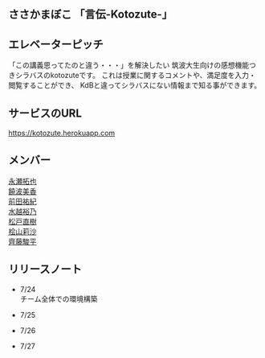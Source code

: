 ## ささかまぼこ 「言伝-Kotozute-」

## エレベーターピッチ
「この講義思ってたのと違う・・・」を解決したい
    筑波大生向けの感想機能つきシラバスのkotozuteです。
    これは授業に関するコメントや、満足度を入力・閲覧することができ、
    KdBと違ってシラバスにない情報まで知る事ができます。

## サービスのURL
https://kotozute.herokuapp.com

## メンバー
[永瀬拓也](https://github.com/NagaTaku)  
[饒波美香](https://github.com/MikaNoha)  
[前田祐紀](https://github.com/YuukiMAEDA)  
[水越裕乃](https://github.com/NiwataN)  
[松戸直樹](https://github.com/naokimatsudo)  
[桧山莉沙](https://github.com/LisaHiyama)  
[齊藤駿平](https://github.com/pe50)  

## リリースノート
- 7/24  
チーム全体での環境構築

- 7/25

- 7/26

- 7/27
